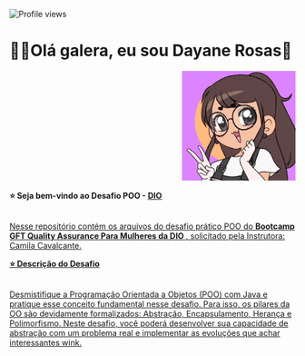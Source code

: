 ![Profile views](https://gpvc.arturio.dev/dayane-rosas)

<div>
  <h1 align="left">
  👋🏼Olá galera, eu sou Dayane Rosas🥰
  </h1>
  
  <p align="right">
    <a href="https://github.com/dayane-rosas/java-anatomia-classes/blob/main/ezgif.com-gif-maker.gif"> </a>
    <img src="ezgif.com-gif-maker.gif" width="200">
    
<div align='left'>
  <b> ⭐️ Seja bem-vindo ao Desafio POO -  <a href="https://web.dio.me/home"> DIO </b>
</div> </br>

<p align="left">
    Nesse repositório contém os arquivos do desafio prático POO do <b>Bootcamp GFT Quality Assurance Para Mulheres da DIO </b>, solicitado pela Instrutora: <a href="https://github.com/cami-la"> Camila Cavalcante. 

<div align='left'>
  <b> ⭐️ Descrição do Desafio </b>
</div> </br>

Desmistifique a Programação Orientada a Objetos (POO) com Java e pratique esse conceito fundamental nesse desafio. Para isso, os pilares da OO são devidamente formalizados: Abstração, Encapsulamento, Herança e Polimorfismo. Neste desafio, você poderá desenvolver sua capacidade de abstração com um problema real e implementar as evoluções que achar interessantes wink.

  
    
    

  
